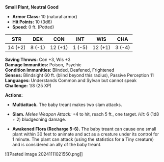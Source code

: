 **Small Plant, Neutral Good**

- **Armor Class:** 10 (natural armor)
- **Hit Points:** 10 (3d6)
- **Speed:** 0 ft. (Potted)

|**STR**|**DEX**|**CON**|**INT**|**WIS**|**CHA**|
|---|---|---|---|---|---|
|14 (+2)|8 (-1)|12 (+1)|1 (-5)|12 (+1)|3 (-4)|

**Saving Throws:** Con +3, Wis +3  
**Damage Immunities:** Poison, Psychic  
**Condition Immunities:** Blinded, Deafened, Frightened  
**Senses:** Blindsight 60 ft. (blind beyond this radius), Passive Perception 11  
**Languages:** Understands Common and Sylvan but cannot speak  
**Challenge:** 1/8 (25 XP)

**Actions:**

- **Multiattack.** The baby treant makes two slam attacks.
    
- **Slam.** _Melee Weapon Attack:_ +4 to hit, reach 5 ft., one target. _Hit:_ 6 (1d8 + 2) bludgeoning damage.
    
- **Awakened Flora (Recharge 5-6).** The baby treant can cause one small plant within 30 feet to animate and act as a creature under its control for 1 minute. The plant can attack (using the statistics for a Tiny creature) and is considered an ally of the baby treant.

![[Pasted image 20241111021550.png]]
